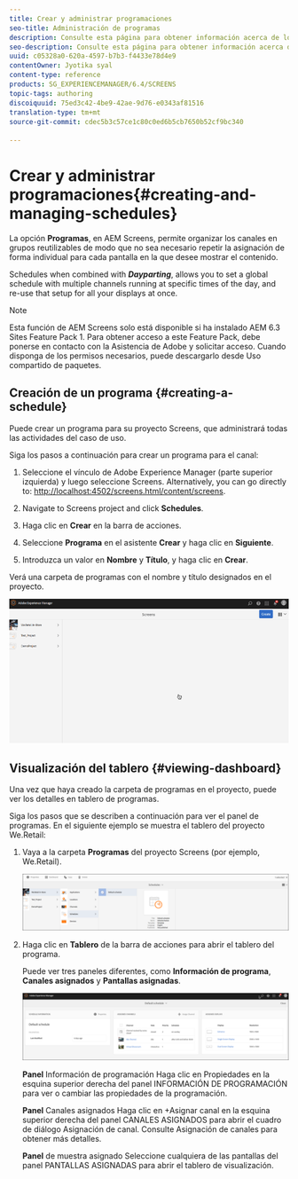```yaml
---
title: Crear y administrar programaciones
seo-title: Administración de programas
description: Consulte esta página para obtener información acerca de los programas, que permiten organizar los canales en grupos reutilizables de modo que no sea necesario repetir la asignación de forma individual para cada pantalla en la que desee mostrar el contenido.
seo-description: Consulte esta página para obtener información acerca de los programas, que permiten organizar los canales en grupos reutilizables de modo que no sea necesario repetir la asignación de forma individual para cada pantalla en la que desee mostrar el contenido.
uuid: c05328a0-620a-4597-b7b3-f4433e78d4e9
contentOwner: Jyotika syal
content-type: reference
products: SG_EXPERIENCEMANAGER/6.4/SCREENS
topic-tags: authoring
discoiquuid: 75ed3c42-4be9-42ae-9d76-e0343af81516
translation-type: tm+mt
source-git-commit: cdec5b3c57ce1c80c0ed6b5cb7650b52cf9bc340

---
```



# Crear y administrar programaciones{#creating-and-managing-schedules}

La opción **Programas**, en AEM Screens, permite organizar los canales en grupos reutilizables de modo que no sea necesario repetir la asignación de forma individual para cada pantalla en la que desee mostrar el contenido.

Schedules when combined with ***Dayparting***, allows you to set a global schedule with multiple channels running at specific times of the day, and re-use that setup for all your displays at once.

>[!NOTE]
>
>Esta función de AEM Screens solo está disponible si ha instalado AEM 6.3 Sites Feature Pack 1. Para obtener acceso a este Feature Pack, debe ponerse en contacto con la Asistencia de Adobe y solicitar acceso. Cuando disponga de los permisos necesarios, puede descargarlo desde Uso compartido de paquetes.

## Creación de un programa {#creating-a-schedule}

Puede crear un programa para su proyecto Screens, que administrará todas las actividades del caso de uso.

Siga los pasos a continuación para crear un programa para el canal:

1. Seleccione el vínculo de Adobe Experience Manager (parte superior izquierda) y luego seleccione Screens. Alternatively, you can ﻿go directly to: [http://localhost:4502/screens.html/content/screens](http://localhost:4502/screens.html/content/screens).
1. Navigate to Screens project and click **Schedules**.
1. Haga clic en **Crear** en la barra de acciones.
1. Seleccione **Programa** en el asistente **Crear** y haga clic en **Siguiente**.

1. Introduzca un valor en **Nombre** y **Título**, y haga clic en **Crear**.

Verá una carpeta de programas con el nombre y título designados en el proyecto.

![chlimage_1](assets/chlimage_1.gif)

## Visualización del tablero {#viewing-dashboard}

Una vez que haya creado la carpeta de programas en el proyecto, puede ver los detalles en tablero de programas.

Siga los pasos que se describen a continuación para ver el panel de programas. En el siguiente ejemplo se muestra el tablero del proyecto We.Retail:

1. Vaya a la carpeta **Programas** del proyecto Screens (por ejemplo, We.Retail).

   ![chlimage_1](assets/chlimage_1.png)

1. Haga clic en **Tablero** de la barra de acciones para abrir el tablero del programa.

   Puede ver tres paneles diferentes, como **Información de programa**, **Canales asignados** y **Pantallas asignadas**.

   ![chlimage_1-1](assets/chlimage_1-1.png)

   **Panel** Información de programación Haga clic en Propiedades en la esquina superior derecha del panel INFORMACIÓN DE PROGRAMACIÓN para ver o cambiar las propiedades de la programación.

   **Panel** Canales asignados Haga clic en +Asignar canal en la esquina superior derecha del panel CANALES ASIGNADOS para abrir el cuadro de diálogo Asignación de canal. Consulte Asignación de canales para obtener más detalles.

   **Panel** de muestra asignado Seleccione cualquiera de las pantallas del panel PANTALLAS ASIGNADAS para abrir el tablero de visualización.

